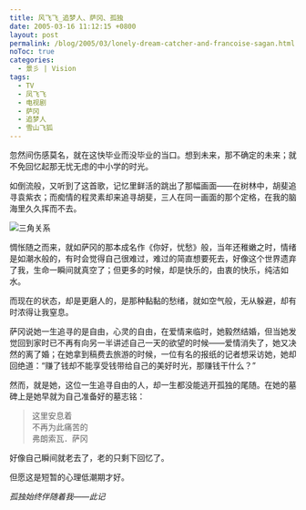 ```yaml
---
title: 风飞飞_追梦人、萨冈、孤独
date: 2005-03-16 11:12:15 +0800
layout: post
permalink: /blog/2005/03/lonely-dream-catcher-and-francoise-sagan.html
noToc: true
categories:
  - 景彡 | Vision
tags:
  - TV
  - 凤飞飞
  - 电视剧
  - 萨冈
  - 追梦人
  - 雪山飞狐
---
```

忽然间伤感莫名，就在这快毕业而没毕业的当口。想到未来，那不确定的未来；就不免回忆起那无忧无虑的中小学的时光。

如倒流般，又听到了这首歌，记忆里鲜活的跳出了那幅画面——在树林中，胡斐追寻袁紫衣；而痴情的程灵素却来追寻胡斐，三人在同一画面的那个定格，在我的脑海里久久挥而不去。

<img title="三角关系" class="centered" src="{{ site.JB.STATIC_PATH }}/images/sanjiao.gif" />

惆怅随之而来，就如萨冈的那本成名作《你好，忧愁》般，当年还稚嫩之时，情绪是如潮水般的，有时会觉得自己很难过，难过的简直想要死去，好像这个世界遗弃了我，生命一瞬间就真空了；但更多的时候，却是快乐的，由衷的快乐，纯洁如水。

而现在的状态，却是更磨人的，是那种黏黏的愁绪，就如空气般，无从躲避，却有时浓得让我窒息。

<!--more-->

萨冈说她一生追寻的是自由，心灵的自由，在爱情来临时，她毅然结婚，但当她发觉回到家时已不再有向另一半讲述自己一天的欲望的时候——爱情消失了，她又决然的离了婚；在她拿到稿费去旅游的时候，一位有名的报纸的记者想采访她，她却回绝道：“赚了钱却不能享受钱带给自己的美好时光，那赚钱干什么？”

然而，就是她，这位一生追寻自由的人，却一生都没能逃开孤独的尾随。在她的墓碑上是她早就为自己准备好的墓志铭：

> 这里安息着  
> 不再为此痛苦的  
> 弗朗索瓦．萨冈

好像自己瞬间就老去了，老的只剩下回忆了。

但愿这是短暂的心理低潮期才好。

*孤独始终伴随着我——此记*